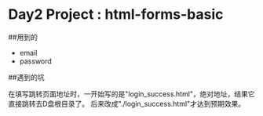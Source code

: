 # Day2 Project : html-forms-basic



##用到的<label>

- email
- password

##遇到的坑

在填写跳转页面地址时，一开始写的是"login_success.html"，绝对地址，结果它直接跳转去D盘根目录了。
后来改成"./login_success.html"才达到预期效果。
